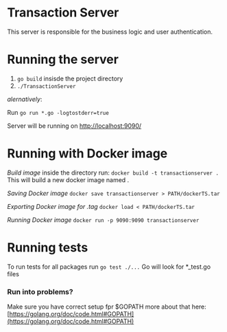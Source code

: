 # Transaction Server

This server is responsible for the business logic and user authentication.

# Running the server

1. `go build` insisde the project directory
2. `./TransactionServer`

_alernatively_: 

Run `go run *.go -logtostderr=true`

Server will be running on [http://localhost:9090/](http://localhost:9090/) 

# Running with Docker image

*Build image*
inside the directory run:  `docker build -t transactionserver .`
This will build a new docker image named <transactionserver>.

*Saving Docker image*
`docker save transactionserver > PATH/dockerTS.tar`

*Exporting Docker image for .tag*
`docker load < PATH/dockerTS.tar`

*Running Docker image*
`docker run -p 9090:9090 transactionserver`

# Running tests

To run tests for all packages run `go test ./...`
Go will look for *_test.go files

### Run into problems?

Make sure you have correct setup fpr $GOPATH
more about that here: [https://golang.org/doc/code.html#GOPATH](https://golang.org/doc/code.html#GOPATH)
